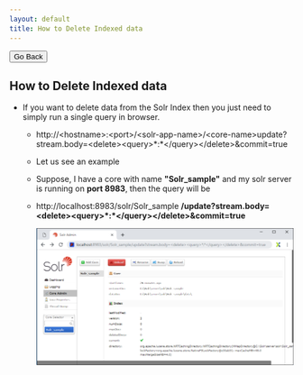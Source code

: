 ```yaml
---
layout: default
title: How to Delete Indexed data
---
```

<div class="backtoprevpage">
  <button id="backButton">Go Back</button>
</div>
<div class="page-title">
  <h2>How to Delete Indexed data</h2>
</div>
<div class="sub-section">
  <ul class="info-badges">
    <li>
      <div class="subinfo-title">
        <p>If you want to delete data from the Solr Index then you just need to simply run a single query in browser.</p>
      </div>
      <div class="subinfo-content">
        <ul class="subinfo-badges">
          <li>
            <p>http://&lt;hostname&gt;:&lt;port&gt;/&lt;solr-app-name&gt;/&lt;core-name&gt;update?stream.body=&lt;delete&gt;&lt;query&gt;*:*&lt;/query&gt;&lt;/delete&gt;&amp;commit=true</p>
          </li>
          <li>
            <p>Let us see an example</p>
          </li>
          <li>
            <p>Suppose, I have a core with name <strong>"Solr_sample"</strong> and my solr server is running on <strong>port 8983</strong>, then the query will be</p>
          </li>
          <li>
            <p>http://localhost:8983/solr/Solr_sample <strong>/update?stream.body=&lt;delete&gt;&lt;query&gt;*:*&lt;/query&gt;&lt;/delete&gt;&amp;commit=true</strong></p>
            <div class="product-img">
              <img src="/assets/images/erase_data.png" alt="erase_data" />
            </div>
          </li>
        </ul>
      </div>
    </li>
  </ul>
</div>